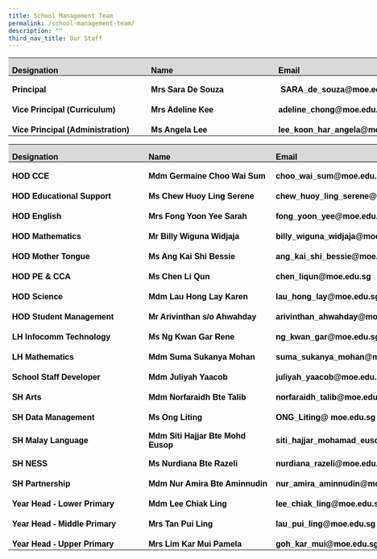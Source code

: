 ```yaml
---
title: School Management Team
permalink: /school-management-team/
description: ""
third_nav_title: Our Staff
---
```

<table class="MsoNormalTable" style="width: 656.0pt; border-collapse: collapse; mso-yfti-tbllook: 1184; mso-padding-alt: 0cm 5.4pt 0cm 5.4pt;" border="0" width="875" cellspacing="0" cellpadding="0">
<tbody>
<tr style="mso-yfti-irow: 0; mso-yfti-firstrow: yes; height: 16.5pt;">
<td style="width: 208.0pt; border: none; border-bottom: solid windowtext 1.0pt; background: #D9D9D9; padding: 0cm 5.4pt 0cm 5.4pt; height: 16.5pt;" width="277">
<p class="MsoNormal" style="margin-bottom: 0cm; line-height: normal;"><span style="color: #000000;"><strong><span style="font-size: 12pt; font-family: Arial, sans-serif;">Designation</span></strong></span></p>
</td>
<td style="width: 194.0pt; border: none; border-bottom: solid windowtext 1.0pt; background: #D9D9D9; padding: 0cm 5.4pt 0cm 5.4pt; height: 16.5pt;" width="259">
<p class="MsoNormal" style="margin-bottom: 0cm; line-height: normal;"><span style="color: #000000;"><strong><span style="font-size: 12pt; font-family: Arial, sans-serif;">Name</span></strong></span></p>
</td>
<td style="width: 254.0pt; border: none; border-bottom: solid windowtext 1.0pt; background: #D9D9D9; padding: 0cm 5.4pt 0cm 5.4pt; height: 16.5pt;" width="339">
<p class="MsoNormal" style="margin-bottom: 0cm; line-height: normal;"><span style="color: #000000;"><strong><span style="font-size: 12pt; font-family: Arial, sans-serif;">Email</span></strong></span></p>
</td>
</tr>
<tr style="mso-yfti-irow: 1; height: 30.0pt;">
<td style="width: 208.0pt; padding: 0cm 5.4pt 0cm 5.4pt; height: 30.0pt;" width="277">
<p class="MsoNormal" style="margin-bottom: 0cm; line-height: normal;"><span style="color: #000000;"><strong><span style="font-size: 12.0pt; font-family: 'Arial',sans-serif; mso-fareast-font-family: 'Times New Roman';">Principal</span></strong></span></p>
</td>
<td style="width: 194.0pt; padding: 0cm 5.4pt 0cm 5.4pt; height: 30.0pt;" width="259">
<p class="MsoNormal" style="margin-bottom: 0cm; line-height: normal;"><span style="color: #000000;"><strong><span style="font-size: 12.0pt; font-family: 'Arial',sans-serif; mso-fareast-font-family: 'Times New Roman';">Mrs Sara De Souza</span></strong></span></p>
</td>
<td style="width: 254.0pt; padding: 0cm 5.4pt 0cm 5.4pt; height: 30.0pt;" width="339">
<p class="MsoNormal" style="margin-bottom: 0cm; line-height: normal;"><span style="color: #000000;"><strong><span style="font-size: 12.0pt; font-family: 'Arial',sans-serif; mso-fareast-font-family: 'Times New Roman';">&nbsp;SARA_de_souza@moe.edu.sg</span></strong></span></p>
</td>
</tr>
<tr style="mso-yfti-irow: 2; height: 30.0pt;">
<td style="width: 208.0pt; padding: 0cm 5.4pt 0cm 5.4pt; height: 30.0pt;" width="277">
<p class="MsoNormal" style="margin-bottom: 0cm; line-height: normal;"><span style="color: #000000;"><strong><span style="font-size: 12.0pt; font-family: 'Arial',sans-serif; mso-fareast-font-family: 'Times New Roman';">Vice Principal (Curriculum)</span></strong></span></p>
</td>
<td style="width: 194.0pt; padding: 0cm 5.4pt 0cm 5.4pt; height: 30.0pt;" width="259">
<p class="MsoNormal" style="margin-bottom: 0cm; line-height: normal;"><span style="color: #000000;"><strong><span style="font-size: 12.0pt; font-family: 'Arial',sans-serif; mso-fareast-font-family: 'Times New Roman';">Mrs Adeline Kee&nbsp;</span></strong></span></p>
</td>
<td style="width: 254.0pt; padding: 0cm 5.4pt 0cm 5.4pt; height: 30.0pt;" width="339">
<p class="MsoNormal" style="margin-bottom: 0cm; line-height: normal;"><span style="color: #000000;"><strong><span style="font-size: 12.0pt; font-family: 'Arial',sans-serif; mso-fareast-font-family: 'Times New Roman';">adeline_chong@moe.edu.sg&nbsp;</span></strong></span></p>
</td>
</tr>
<tr style="mso-yfti-irow: 3; mso-yfti-lastrow: yes; height: 30.0pt;">
<td style="width: 208.0pt; padding: 0cm 5.4pt 0cm 5.4pt; height: 30.0pt;" width="277">
<p class="MsoNormal" style="margin-bottom: 0cm; line-height: normal;"><span style="color: #000000;"><strong><span style="font-size: 12.0pt; font-family: 'Arial',sans-serif; mso-fareast-font-family: 'Times New Roman';">Vice Principal (Administration)</span></strong></span></p>
</td>
<td style="width: 194.0pt; padding: 0cm 5.4pt 0cm 5.4pt; height: 30.0pt;" width="259">
<p class="MsoNormal" style="margin-bottom: 0cm; line-height: normal;"><span style="color: #000000;"><strong><span style="font-size: 12.0pt; font-family: 'Arial',sans-serif; mso-fareast-font-family: 'Times New Roman';">Ms Angela Lee</span></strong></span></p>
</td>
<td style="width: 254.0pt; padding: 0cm 5.4pt 0cm 5.4pt; height: 30.0pt;" width="339">
<p class="MsoNormal" style="margin-bottom: 0cm; line-height: normal;"><span style="color: #000000;"><strong><span style="font-size: 12.0pt; font-family: 'Arial',sans-serif; mso-fareast-font-family: 'Times New Roman';">lee_koon_har_angela@moe.edu.sg</span></strong></span></p>
</td>
</tr>
</tbody>
</table>
<table class="MsoNormalTable" style="width: 656.0pt; border-collapse: collapse; mso-yfti-tbllook: 1184; mso-padding-alt: 0cm 5.4pt 0cm 5.4pt;" border="0" width="875" cellspacing="0" cellpadding="0">
<tbody>
<tr style="mso-yfti-irow: 0; mso-yfti-firstrow: yes; height: 16.5pt;">
<td style="width: 208.0pt; border: none; border-bottom: solid windowtext 1.0pt; background: #D9D9D9; padding: 0cm 5.4pt 0cm 5.4pt; height: 16.5pt;" width="277">
<p class="MsoNormal" style="margin-bottom: 0cm; line-height: normal;"><span style="color: #000000;"><strong><span style="font-size: 12pt; font-family: Arial, sans-serif;">Designation</span></strong></span></p>
</td>
<td style="width: 194.0pt; border: none; border-bottom: solid windowtext 1.0pt; background: #D9D9D9; padding: 0cm 5.4pt 0cm 5.4pt; height: 16.5pt;" width="259">
<p class="MsoNormal" style="margin-bottom: 0cm; line-height: normal;"><span style="color: #000000;"><strong><span style="font-size: 12pt; font-family: Arial, sans-serif;">Name</span></strong></span></p>
</td>
<td style="width: 254.0pt; border: none; border-bottom: solid windowtext 1.0pt; background: #D9D9D9; padding: 0cm 5.4pt 0cm 5.4pt; height: 16.5pt;" width="339">
<p class="MsoNormal" style="margin-bottom: 0cm; line-height: normal;"><span style="color: #000000;"><strong><span style="font-size: 12pt; font-family: Arial, sans-serif;">Email</span></strong></span></p>
</td>
</tr>
<tr style="mso-yfti-irow: 1; height: 30.0pt;">
<td style="width: 208.0pt; padding: 0cm 5.4pt 0cm 5.4pt; height: 30.0pt;" width="277">
<p class="MsoNormal" style="margin-bottom: 0cm; line-height: normal;"><span style="color: #000000;"><strong><span style="font-size: 12pt; font-family: Arial, sans-serif;">HOD CCE</span></strong></span></p>
</td>
<td style="width: 194.0pt; padding: 0cm 5.4pt 0cm 5.4pt; height: 30.0pt;" width="259">
<p class="MsoNormal" style="margin-bottom: 0cm; line-height: normal;"><span style="color: #000000;"><strong><span style="font-size: 12pt; font-family: Arial, sans-serif;">Mdm Germaine Choo Wai Sum</span></strong></span></p>
</td>
<td style="width: 254.0pt; padding: 0cm 5.4pt 0cm 5.4pt; height: 30.0pt;" width="339">
<p class="MsoNormal" style="margin-bottom: 0cm; line-height: normal;"><span style="color: #000000;"><strong><span style="font-size: 12pt; font-family: Arial, sans-serif;">choo_wai_sum@moe.edu.sg</span></strong></span></p>
</td>
</tr>
<tr style="mso-yfti-irow: 2; height: 30.0pt;">
<td style="width: 208.0pt; padding: 0cm 5.4pt 0cm 5.4pt; height: 30.0pt;" width="277">
<p class="MsoNormal" style="margin-bottom: 0cm; line-height: normal;"><span style="color: #000000;"><strong><span style="font-size: 12pt; font-family: Arial, sans-serif;">HOD Educational Support</span></strong></span></p>
</td>
<td style="width: 194.0pt; padding: 0cm 5.4pt 0cm 5.4pt; height: 30.0pt;" width="259">
<p class="MsoNormal" style="margin-bottom: 0cm; line-height: normal;"><span style="color: #000000;"><strong><span style="font-size: 12pt; font-family: Arial, sans-serif;">Ms Chew Huoy Ling Serene</span></strong></span></p>
</td>
<td style="width: 254.0pt; padding: 0cm 5.4pt 0cm 5.4pt; height: 30.0pt;" width="339">
<p class="MsoNormal" style="margin-bottom: 0cm; line-height: normal;"><span style="color: #000000;"><strong><span style="font-size: 12pt; font-family: Arial, sans-serif;">chew_huoy_ling_serene@moe.edu.sg</span></strong></span></p>
</td>
</tr>
<tr style="mso-yfti-irow: 3; height: 30.0pt;">
<td style="width: 208.0pt; padding: 0cm 5.4pt 0cm 5.4pt; height: 30.0pt;" width="277">
<p class="MsoNormal" style="margin-bottom: 0cm; line-height: normal;"><span style="color: #000000;"><strong><span style="font-size: 12pt; font-family: Arial, sans-serif;">HOD English</span></strong></span></p>
</td>
<td style="width: 194.0pt; padding: 0cm 5.4pt 0cm 5.4pt; height: 30.0pt;" width="259">
<p class="MsoNormal" style="margin-bottom: 0cm; line-height: normal;"><span style="color: #000000;"><strong><span style="font-size: 12pt; font-family: Arial, sans-serif;">Mrs Fong Yoon Yee Sarah</span></strong></span></p>
</td>
<td style="width: 254.0pt; padding: 0cm 5.4pt 0cm 5.4pt; height: 30.0pt;" width="339">
<p class="MsoNormal" style="margin-bottom: 0cm; line-height: normal;"><span style="color: #000000;"><strong><span style="font-size: 12pt; font-family: Arial, sans-serif;">fong_yoon_yee@moe.edu.sg</span></strong></span></p>
</td>
</tr>
<tr style="mso-yfti-irow: 4; height: 30.0pt;">
<td style="width: 208.0pt; padding: 0cm 5.4pt 0cm 5.4pt; height: 30.0pt;" width="277">
<p class="MsoNormal" style="margin-bottom: 0cm; line-height: normal;"><span style="color: #000000;"><strong><span style="font-size: 12pt; font-family: Arial, sans-serif;">HOD Mathematics</span></strong></span></p>
</td>
<td style="width: 194.0pt; padding: 0cm 5.4pt 0cm 5.4pt; height: 30.0pt;" width="259">
<p class="MsoNormal" style="margin-bottom: 0cm; line-height: normal;"><span style="color: #000000;"><strong><span style="font-size: 12pt; font-family: Arial, sans-serif;">Mr Billy Wiguna Widjaja</span></strong></span></p>
</td>
<td style="width: 254.0pt; padding: 0cm 5.4pt 0cm 5.4pt; height: 30.0pt;" width="339">
<p class="MsoNormal" style="margin-bottom: 0cm; line-height: normal;"><span style="color: #000000;"><strong><span style="font-size: 12pt; font-family: Arial, sans-serif;">billy_wiguna_widjaja@moe.edu.sg</span></strong></span></p>
</td>
</tr>
<tr style="mso-yfti-irow: 5; height: 30.0pt;">
<td style="width: 208.0pt; padding: 0cm 5.4pt 0cm 5.4pt; height: 30.0pt;" width="277">
<p class="MsoNormal" style="margin-bottom: 0cm; line-height: normal;"><span style="color: #000000;"><strong><span style="font-size: 12pt; font-family: Arial, sans-serif;">HOD Mother Tongue</span></strong></span></p>
</td>
<td style="width: 194.0pt; padding: 0cm 5.4pt 0cm 5.4pt; height: 30.0pt;" width="259">
<p class="MsoNormal" style="margin-bottom: 0cm; line-height: normal;"><span style="color: #000000;"><strong><span style="font-size: 12pt; font-family: Arial, sans-serif;">Ms Ang Kai Shi Bessie</span></strong></span></p>
</td>
<td style="width: 254.0pt; padding: 0cm 5.4pt 0cm 5.4pt; height: 30.0pt;" width="339">
<p class="MsoNormal" style="margin-bottom: 0cm; line-height: normal;"><span style="color: #000000;"><strong><span style="font-size: 12pt; font-family: Arial, sans-serif;">ang_kai_shi_bessie@moe.edu.sg</span></strong></span></p>
</td>
</tr>
<tr style="mso-yfti-irow: 6; height: 30.0pt;">
<td style="width: 208.0pt; padding: 0cm 5.4pt 0cm 5.4pt; height: 30.0pt;" width="277">
<p class="MsoNormal" style="margin-bottom: 0cm; line-height: normal;"><span style="color: #000000;"><strong><span style="font-size: 12pt; font-family: Arial, sans-serif;">HOD PE &amp; CCA</span></strong></span></p>
</td>
<td style="width: 194.0pt; padding: 0cm 5.4pt 0cm 5.4pt; height: 30.0pt;" width="259">
<p class="MsoNormal" style="margin-bottom: 0cm; line-height: normal;"><span style="color: #000000;"><strong><span style="font-size: 12pt; font-family: Arial, sans-serif;">Ms Chen Li Qun</span></strong></span></p>
</td>
<td style="width: 254.0pt; padding: 0cm 5.4pt 0cm 5.4pt; height: 30.0pt;" width="339">
<p class="MsoNormal" style="margin-bottom: 0cm; line-height: normal;"><span style="color: #000000;"><strong><span style="font-size: 12pt; font-family: Arial, sans-serif;">chen_liqun@moe.edu.sg</span></strong></span></p>
</td>
</tr>
<tr style="mso-yfti-irow: 7; height: 30.0pt;">
<td style="width: 208.0pt; padding: 0cm 5.4pt 0cm 5.4pt; height: 30.0pt;" width="277">
<p class="MsoNormal" style="margin-bottom: 0cm; line-height: normal;"><span style="color: #000000;"><strong><span style="font-size: 12pt; font-family: Arial, sans-serif;">HOD Science</span></strong></span></p>
</td>
<td style="width: 194.0pt; padding: 0cm 5.4pt 0cm 5.4pt; height: 30.0pt;" width="259">
<p class="MsoNormal" style="margin-bottom: 0cm; line-height: normal;"><span style="color: #000000;"><strong><span style="font-size: 12pt; font-family: Arial, sans-serif;">Mdm Lau Hong Lay Karen</span></strong></span></p>
</td>
<td style="width: 254.0pt; padding: 0cm 5.4pt 0cm 5.4pt; height: 30.0pt;" width="339">
<p class="MsoNormal" style="margin-bottom: 0cm; line-height: normal;"><span style="color: #000000;"><strong><span style="font-size: 12pt; font-family: Arial, sans-serif;">lau_hong_lay@moe.edu.sg</span></strong></span></p>
</td>
</tr>
<tr style="mso-yfti-irow: 8; height: 30.0pt;">
<td style="width: 208.0pt; padding: 0cm 5.4pt 0cm 5.4pt; height: 30.0pt;" width="277">
<p class="MsoNormal" style="margin-bottom: 0cm; line-height: normal;"><span style="color: #000000;"><strong><span style="font-size: 12pt; font-family: Arial, sans-serif;">HOD Student Management</span></strong></span></p>
</td>
<td style="width: 194.0pt; padding: 0cm 5.4pt 0cm 5.4pt; height: 30.0pt;" width="259">
<p class="MsoNormal" style="margin-bottom: 0cm; line-height: normal;"><span style="color: #000000;"><strong><span style="font-size: 12pt; font-family: Arial, sans-serif;">Mr Arivinthan s/o Ahwahday</span></strong></span></p>
</td>
<td style="width: 254.0pt; padding: 0cm 5.4pt 0cm 5.4pt; height: 30.0pt;" width="339">
<p class="MsoNormal" style="margin-bottom: 0cm; line-height: normal;"><span style="color: #000000;"><strong><span style="font-size: 12pt; font-family: Arial, sans-serif;">arivinthan_ahwahday@moe.edu.sg</span></strong></span></p>
</td>
</tr>
<tr style="mso-yfti-irow: 9; height: 30.0pt;">
<td style="width: 208.0pt; padding: 0cm 5.4pt 0cm 5.4pt; height: 30.0pt;" width="277">
<p class="MsoNormal" style="margin-bottom: 0cm; line-height: normal;"><span style="color: #000000;"><strong><span style="font-size: 12pt; font-family: Arial, sans-serif;">LH Infocomm Technology</span></strong></span></p>
</td>
<td style="width: 194.0pt; padding: 0cm 5.4pt 0cm 5.4pt; height: 30.0pt;" width="259">
<p class="MsoNormal" style="margin-bottom: 0cm; line-height: normal;"><span style="color: #000000;"><strong><span style="font-size: 12pt; font-family: Arial, sans-serif;">Ms Ng Kwan Gar Rene</span></strong></span></p>
</td>
<td style="width: 254.0pt; padding: 0cm 5.4pt 0cm 5.4pt; height: 30.0pt;" width="339">
<p class="MsoNormal" style="margin-bottom: 0cm; line-height: normal;"><span style="color: #000000;"><strong><span style="font-size: 12pt; font-family: Arial, sans-serif;">ng_kwan_gar@moe.edu.sg</span></strong></span></p>
</td>
</tr>
<tr style="mso-yfti-irow: 10; height: 30.0pt;">
<td style="width: 208.0pt; padding: 0cm 5.4pt 0cm 5.4pt; height: 30.0pt;" width="277">
<p class="MsoNormal" style="margin-bottom: 0cm; line-height: normal;"><span style="color: #000000;"><strong><span style="font-size: 12pt; font-family: Arial, sans-serif;">LH Mathematics</span></strong></span></p>
</td>
<td style="width: 194.0pt; padding: 0cm 5.4pt 0cm 5.4pt; height: 30.0pt;" width="259">
<p class="MsoNormal" style="margin-bottom: 0cm; line-height: normal;"><span style="color: #000000;"><strong><span style="font-size: 12pt; font-family: Arial, sans-serif;">Mdm Suma Sukanya Mohan</span></strong></span></p>
</td>
<td style="width: 254.0pt; padding: 0cm 5.4pt 0cm 5.4pt; height: 30.0pt;" width="339">
<p class="MsoNormal" style="margin-bottom: 0cm; line-height: normal;"><span style="color: #000000;"><strong><span style="font-size: 12pt; font-family: Arial, sans-serif;">suma_sukanya_mohan@moe.edu.sg</span></strong></span></p>
</td>
</tr>
<tr style="mso-yfti-irow: 11; height: 30.0pt;">
<td style="width: 208.0pt; padding: 0cm 5.4pt 0cm 5.4pt; height: 30.0pt;" width="277">
<p class="MsoNormal" style="margin-bottom: 0cm; line-height: normal;"><span style="color: #000000;"><strong><span style="font-size: 12pt; font-family: Arial, sans-serif;">School Staff Developer</span></strong></span></p>
</td>
<td style="width: 194.0pt; padding: 0cm 5.4pt 0cm 5.4pt; height: 30.0pt;" width="259">
<p class="MsoNormal" style="margin-bottom: 0cm; line-height: normal;"><span style="color: #000000;"><strong><span style="font-size: 12pt; font-family: Arial, sans-serif;">Mdm Juliyah Yaacob</span></strong></span></p>
</td>
<td style="width: 254.0pt; padding: 0cm 5.4pt 0cm 5.4pt; height: 30.0pt;" width="339">
<p class="MsoNormal" style="margin-bottom: 0cm; line-height: normal;"><span style="color: #000000;"><strong><span style="font-size: 12pt; font-family: Arial, sans-serif;">juliyah_yaacob@moe.edu.sg</span></strong></span></p>
</td>
</tr>
<tr style="mso-yfti-irow: 12; height: 30.0pt;">
<td style="width: 208.0pt; padding: 0cm 5.4pt 0cm 5.4pt; height: 30.0pt;" width="277">
<p class="MsoNormal" style="margin-bottom: 0cm; line-height: normal;"><span style="color: #000000;"><strong><span style="font-size: 12pt; font-family: Arial, sans-serif;">SH Arts</span></strong></span></p>
</td>
<td style="width: 194.0pt; padding: 0cm 5.4pt 0cm 5.4pt; height: 30.0pt;" width="259">
<p class="MsoNormal" style="margin-bottom: 0cm; line-height: normal;"><span style="color: #000000;"><strong><span style="font-size: 12pt; font-family: Arial, sans-serif;">Mdm Norfaraidh Bte Talib</span></strong></span></p>
</td>
<td style="width: 254.0pt; padding: 0cm 5.4pt 0cm 5.4pt; height: 30.0pt;" width="339">
<p class="MsoNormal" style="margin-bottom: 0cm; line-height: normal;"><span style="color: #000000;"><strong><span style="font-size: 12pt; font-family: Arial, sans-serif;">norfaraidh_talib@moe.edu.sg</span></strong></span></p>
</td>
</tr>
<tr style="mso-yfti-irow: 13; height: 30.0pt;">
<td style="width: 208.0pt; padding: 0cm 5.4pt 0cm 5.4pt; height: 30.0pt;" width="277">
<p class="MsoNormal" style="margin-bottom: 0cm; line-height: normal;"><span style="color: #000000;"><strong><span style="font-size: 12pt; font-family: Arial, sans-serif;">SH Data Management</span></strong></span></p>
</td>
<td style="width: 194.0pt; padding: 0cm 5.4pt 0cm 5.4pt; height: 30.0pt;" width="259">
<p class="MsoNormal" style="margin-bottom: 0cm; line-height: normal;"><span style="color: #000000;"><strong><span style="font-size: 12pt; font-family: Arial, sans-serif;">Ms Ong Liting</span></strong></span></p>
</td>
<td style="width: 254.0pt; padding: 0cm 5.4pt 0cm 5.4pt; height: 30.0pt;" width="339">
<p class="MsoNormal" style="margin-bottom: 0cm; line-height: normal;"><span style="color: #000000;"><strong><span style="font-size: 12pt; font-family: Arial, sans-serif;">ONG_Liting@ moe.edu.sg</span></strong></span></p>
</td>
</tr>
<tr style="mso-yfti-irow: 14; height: 30.0pt;">
<td style="width: 208.0pt; padding: 0cm 5.4pt 0cm 5.4pt; height: 30.0pt;" width="277">
<p class="MsoNormal" style="margin-bottom: 0cm; line-height: normal;"><span style="color: #000000;"><strong><span style="font-size: 12pt; font-family: Arial, sans-serif;">SH Malay Language</span></strong></span></p>
</td>
<td style="width: 194.0pt; padding: 0cm 5.4pt 0cm 5.4pt; height: 30.0pt;" width="259">
<p class="MsoNormal" style="margin-bottom: 0cm; line-height: normal;"><span style="color: #000000;"><strong><span style="font-size: 12pt; font-family: Arial, sans-serif;">Mdm Siti Hajjar Bte Mohd Eusop</span></strong></span></p>
</td>
<td style="width: 254.0pt; padding: 0cm 5.4pt 0cm 5.4pt; height: 30.0pt;" width="339">
<p class="MsoNormal" style="margin-bottom: 0cm; line-height: normal;"><span style="color: #000000;"><strong><span style="font-size: 12pt; font-family: Arial, sans-serif;">siti_hajjar_mohamad_eusop@moe.edu.sg</span></strong></span></p>
</td>
</tr>
<tr style="mso-yfti-irow: 15; height: 30.0pt;">
<td style="width: 208.0pt; padding: 0cm 5.4pt 0cm 5.4pt; height: 30.0pt;" width="277">
<p class="MsoNormal" style="margin-bottom: 0cm; line-height: normal;"><span style="color: #000000;"><strong><span style="font-size: 12pt; font-family: Arial, sans-serif;">SH NESS</span></strong></span></p>
</td>
<td style="width: 194.0pt; padding: 0cm 5.4pt 0cm 5.4pt; height: 30.0pt;" width="259">
<p class="MsoNormal" style="margin-bottom: 0cm; line-height: normal;"><span style="color: #000000;"><strong><span style="font-size: 12pt; font-family: Arial, sans-serif;">Ms Nurdiana Bte Razeli</span></strong></span></p>
</td>
<td style="width: 254.0pt; padding: 0cm 5.4pt 0cm 5.4pt; height: 30.0pt;" width="339">
<p class="MsoNormal" style="margin-bottom: 0cm; line-height: normal;"><span style="color: #000000;"><strong><span style="font-size: 12pt; font-family: Arial, sans-serif;">nurdiana_razeli@moe.edu.sg</span></strong></span></p>
</td>
</tr>
<tr style="mso-yfti-irow: 16; height: 30.0pt;">
<td style="width: 208.0pt; padding: 0cm 5.4pt 0cm 5.4pt; height: 30.0pt;" width="277">
<p class="MsoNormal" style="margin-bottom: 0cm; line-height: normal;"><span style="color: #000000;"><strong><span style="font-size: 12pt; font-family: Arial, sans-serif;">SH Partnership</span></strong></span></p>
</td>
<td style="width: 194.0pt; padding: 0cm 5.4pt 0cm 5.4pt; height: 30.0pt;" width="259">
<p class="MsoNormal" style="margin-bottom: 0cm; line-height: normal;"><span style="color: #000000;"><strong><span style="font-size: 12pt; font-family: Arial, sans-serif;">Mdm Nur Amira Bte Aminnudin</span></strong></span></p>
</td>
<td style="width: 254.0pt; padding: 0cm 5.4pt 0cm 5.4pt; height: 30.0pt;" width="339">
<p class="MsoNormal" style="margin-bottom: 0cm; line-height: normal;"><span style="color: #000000;"><strong><span style="font-size: 12pt; font-family: Arial, sans-serif;">nur_amira_aminnudin@moe.edu.sg</span></strong></span></p>
</td>
</tr>
<tr style="mso-yfti-irow: 17; height: 30.0pt;">
<td style="width: 208.0pt; padding: 0cm 5.4pt 0cm 5.4pt; height: 30.0pt;" width="277">
<p class="MsoNormal" style="margin-bottom: 0cm; line-height: normal;"><span style="color: #000000;"><strong><span style="font-size: 12pt; font-family: Arial, sans-serif;">Year Head - Lower Primary</span></strong></span></p>
</td>
<td style="width: 194.0pt; padding: 0cm 5.4pt 0cm 5.4pt; height: 30.0pt;" width="259">
<p class="MsoNormal" style="margin-bottom: 0cm; line-height: normal;"><span style="color: #000000;"><strong><span style="font-size: 12pt; font-family: Arial, sans-serif;">Mdm Lee Chiak Ling</span></strong></span></p>
</td>
<td style="width: 254.0pt; padding: 0cm 5.4pt 0cm 5.4pt; height: 30.0pt;" width="339">
<p class="MsoNormal" style="margin-bottom: 0cm; line-height: normal;"><span style="color: #000000;"><strong><span style="font-size: 12pt; font-family: Arial, sans-serif;">lee_chiak_ling@moe.edu.sg</span></strong></span></p>
</td>
</tr>
<tr style="mso-yfti-irow: 18; height: 30.0pt;">
<td style="width: 208.0pt; padding: 0cm 5.4pt 0cm 5.4pt; height: 30.0pt;" width="277">
<p class="MsoNormal" style="margin-bottom: 0cm; line-height: normal;"><span style="color: #000000;"><strong><span style="font-size: 12pt; font-family: Arial, sans-serif;">Year Head - Middle Primary</span></strong></span></p>
</td>
<td style="width: 194.0pt; padding: 0cm 5.4pt 0cm 5.4pt; height: 30.0pt;" width="259">
<p class="MsoNormal" style="margin-bottom: 0cm; line-height: normal;"><span style="color: #000000;"><strong><span style="font-size: 12pt; font-family: Arial, sans-serif;">Mrs Tan Pui Ling</span></strong></span></p>
</td>
<td style="width: 254.0pt; padding: 0cm 5.4pt 0cm 5.4pt; height: 30.0pt;" width="339">
<p class="MsoNormal" style="margin-bottom: 0cm; line-height: normal;"><span style="color: #000000;"><strong><span style="font-size: 12pt; font-family: Arial, sans-serif;">lau_pui_ling@moe.edu.sg</span></strong></span></p>
</td>
</tr>
<tr style="mso-yfti-irow: 19; mso-yfti-lastrow: yes; height: 30.0pt;">
<td style="width: 208.0pt; padding: 0cm 5.4pt 0cm 5.4pt; height: 30.0pt;" width="277">
<p class="MsoNormal" style="margin-bottom: 0cm; line-height: normal;"><span style="color: #000000;"><strong><span style="font-size: 12pt; font-family: Arial, sans-serif;">Year Head - Upper Primary</span></strong></span></p>
</td>
<td style="width: 194.0pt; padding: 0cm 5.4pt 0cm 5.4pt; height: 30.0pt;" width="259">
<p class="MsoNormal" style="margin-bottom: 0cm; line-height: normal;"><span style="color: #000000;"><strong><span style="font-size: 12pt; font-family: Arial, sans-serif;">Mrs Lim Kar Mui Pamela</span></strong></span></p>
</td>
<td style="width: 254.0pt; padding: 0cm 5.4pt 0cm 5.4pt; height: 30.0pt;" width="339">
<p class="MsoNormal" style="margin-bottom: 0cm; line-height: normal;"><span style="color: #000000;"><strong><span style="font-size: 12pt; font-family: Arial, sans-serif;">goh_kar_mui@moe.edu.sg</span></strong></span></p>
</td>
</tr>
</tbody>
</table>